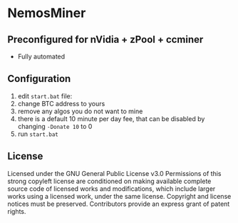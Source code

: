 # NemosMiner

## Preconfigured for nVidia + zPool + ccminer

- Fully automated

## Configuration

1. edit `start.bat` file:
2. change BTC address to yours
3. remove any algos you do not want to mine
4. there is a default 10 minute per day fee, that can be disabled by changing `-Donate 10` to 0
5. run `start.bat`

## License
Licensed under the GNU General Public License v3.0
Permissions of this strong copyleft license are conditioned on making available complete source code of licensed works and modifications, which include larger works using a licensed work, under the same license. Copyright and license notices must be preserved. Contributors provide an express grant of patent rights.